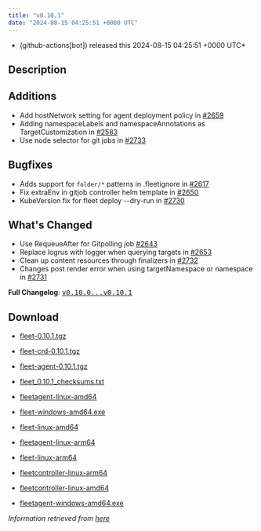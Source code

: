 ```yaml
---
title: "v0.10.1"
date: "2024-08-15 04:25:51 +0000 UTC"
---
```



* (github-actions[bot]) released this 2024-08-15 04:25:51 +0000 UTC*



## Description


<h2>Additions</h2>
<ul>
<li>Add hostNetwork setting for agent deployment policy  in <a class="issue-link js-issue-link" data-error-text="Failed to load title" data-id="2422865171" data-permission-text="Title is private" data-url="https://github.com/rancher/fleet/issues/2659" data-hovercard-type="pull_request" data-hovercard-url="/rancher/fleet/pull/2659/hovercard" href="https://github.com/rancher/fleet/pull/2659">#2659</a></li>
<li>Adding namespaceLabels and namespaceAnnotations as TargetCustomization in <a class="issue-link js-issue-link" data-error-text="Failed to load title" data-id="2388019219" data-permission-text="Title is private" data-url="https://github.com/rancher/fleet/issues/2583" data-hovercard-type="pull_request" data-hovercard-url="/rancher/fleet/pull/2583/hovercard" href="https://github.com/rancher/fleet/pull/2583">#2583</a></li>
<li>Use node selector for git jobs in <a class="issue-link js-issue-link" data-error-text="Failed to load title" data-id="2461357926" data-permission-text="Title is private" data-url="https://github.com/rancher/fleet/issues/2733" data-hovercard-type="pull_request" data-hovercard-url="/rancher/fleet/pull/2733/hovercard" href="https://github.com/rancher/fleet/pull/2733">#2733</a></li>
</ul>
<h2>Bugfixes</h2>
<ul>
<li>Adds support for <code>folder/*</code> patterns in .fleetignore in <a class="issue-link js-issue-link" data-error-text="Failed to load title" data-id="2395323245" data-permission-text="Title is private" data-url="https://github.com/rancher/fleet/issues/2617" data-hovercard-type="pull_request" data-hovercard-url="/rancher/fleet/pull/2617/hovercard" href="https://github.com/rancher/fleet/pull/2617">#2617</a></li>
<li>Fix extraEnv in gitjob controller helm template in <a class="issue-link js-issue-link" data-error-text="Failed to load title" data-id="2416240355" data-permission-text="Title is private" data-url="https://github.com/rancher/fleet/issues/2650" data-hovercard-type="pull_request" data-hovercard-url="/rancher/fleet/pull/2650/hovercard" href="https://github.com/rancher/fleet/pull/2650">#2650</a></li>
<li>KubeVersion fix for fleet deploy --dry-run in <a class="issue-link js-issue-link" data-error-text="Failed to load title" data-id="2461236181" data-permission-text="Title is private" data-url="https://github.com/rancher/fleet/issues/2730" data-hovercard-type="pull_request" data-hovercard-url="/rancher/fleet/pull/2730/hovercard" href="https://github.com/rancher/fleet/pull/2730">#2730</a></li>
</ul>
<h2>What's Changed</h2>
<ul>
<li>Use RequeueAfter for Gitpolling job <a class="issue-link js-issue-link" data-error-text="Failed to load title" data-id="2413940004" data-permission-text="Title is private" data-url="https://github.com/rancher/fleet/issues/2643" data-hovercard-type="pull_request" data-hovercard-url="/rancher/fleet/pull/2643/hovercard" href="https://github.com/rancher/fleet/pull/2643">#2643</a></li>
<li>Replace logrus with logger when querying targets in <a class="issue-link js-issue-link" data-error-text="Failed to load title" data-id="2418361536" data-permission-text="Title is private" data-url="https://github.com/rancher/fleet/issues/2653" data-hovercard-type="pull_request" data-hovercard-url="/rancher/fleet/pull/2653/hovercard" href="https://github.com/rancher/fleet/pull/2653">#2653</a></li>
<li>Clean up content resources through finalizers in <a class="issue-link js-issue-link" data-error-text="Failed to load title" data-id="2461261503" data-permission-text="Title is private" data-url="https://github.com/rancher/fleet/issues/2732" data-hovercard-type="pull_request" data-hovercard-url="/rancher/fleet/pull/2732/hovercard" href="https://github.com/rancher/fleet/pull/2732">#2732</a></li>
<li>Changes post render error when using targetNamespace or namespace in <a class="issue-link js-issue-link" data-error-text="Failed to load title" data-id="2461245634" data-permission-text="Title is private" data-url="https://github.com/rancher/fleet/issues/2731" data-hovercard-type="pull_request" data-hovercard-url="/rancher/fleet/pull/2731/hovercard" href="https://github.com/rancher/fleet/pull/2731">#2731</a></li>
</ul>
<p><strong>Full Changelog</strong>: <a class="commit-link" href="https://github.com/rancher/fleet/compare/v0.10.0...v0.10.1"><tt>v0.10.0...v0.10.1</tt></a></p>



## Download


* [fleet-0.10.1.tgz](https://github.com/rancher/fleet/releases/download/v0.10.1/fleet-0.10.1.tgz)

* [fleet-crd-0.10.1.tgz](https://github.com/rancher/fleet/releases/download/v0.10.1/fleet-crd-0.10.1.tgz)

* [fleet-agent-0.10.1.tgz](https://github.com/rancher/fleet/releases/download/v0.10.1/fleet-agent-0.10.1.tgz)

* [fleet_0.10.1_checksums.txt](https://github.com/rancher/fleet/releases/download/v0.10.1/fleet_0.10.1_checksums.txt)

* [fleetagent-linux-amd64](https://github.com/rancher/fleet/releases/download/v0.10.1/fleetagent-linux-amd64)

* [fleet-windows-amd64.exe](https://github.com/rancher/fleet/releases/download/v0.10.1/fleet-windows-amd64.exe)

* [fleet-linux-amd64](https://github.com/rancher/fleet/releases/download/v0.10.1/fleet-linux-amd64)

* [fleetagent-linux-arm64](https://github.com/rancher/fleet/releases/download/v0.10.1/fleetagent-linux-arm64)

* [fleet-linux-arm64](https://github.com/rancher/fleet/releases/download/v0.10.1/fleet-linux-arm64)

* [fleetcontroller-linux-arm64](https://github.com/rancher/fleet/releases/download/v0.10.1/fleetcontroller-linux-arm64)

* [fleetcontroller-linux-amd64](https://github.com/rancher/fleet/releases/download/v0.10.1/fleetcontroller-linux-amd64)

* [fleetagent-windows-amd64.exe](https://github.com/rancher/fleet/releases/download/v0.10.1/fleetagent-windows-amd64.exe)




*Information retrieved from [here](https://github.com/rancher/fleet/releases/tag/v0.10.1)*

